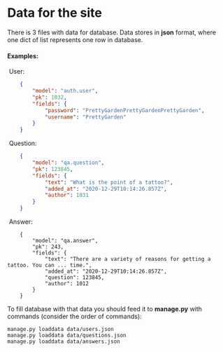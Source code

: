 # Data for the site

There is 3 files with data for database.
Data stores in **json** format, where one dict of list represents one row in database.

#### Examples: 

​	User:

```json
	{
        "model": "auth.user",
        "pk": 1032,
        "fields": {
            "password": "PrettyGardenPrettyGardenPrettyGarden",
            "username": "PrettyGarden"
        }
	}
```

​	Question:

```json
    {
        "model": "qa.question",
        "pk": 123845,
        "fields": {
            "text": "What is the point of a tattoo?",
            "added_at": "2020-12-29T10:14:26.857Z",
            "author": 1031
        }
    }
```

​	Answer:

```
    {
        "model": "qa.answer",
        "pk": 243,
        "fields": {
            "text": "There are a variety of reasons for getting a tattoo. You can ... time.",
            "added_at": "2020-12-29T10:14:26.857Z",
            "question": 123845,
            "author": 1012
        }
    }
```



To fill database with that data you should feed it to **manage.py** with commands (consider the order of commands):

```
manage.py loaddata data/users.json
manage.py loaddata data/questions.json
manage.py loaddata data/answers.json
```

